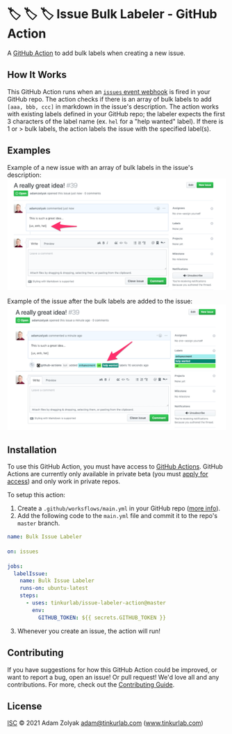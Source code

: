 # 🏷 🏷 🏷 Issue Bulk Labeler - GitHub Action

A [GitHub Action](https://github.com/features/actions) to add bulk labels when creating a new issue.

## How It Works

This GitHub Action runs when an [`issues` event webhook](https://developer.github.com/v3/activity/events/types/#issuesevent) is fired in your GitHub repo. The action checks if there is an array of bulk labels to add `[aaa, bbb, ccc]` in markdown in the issue's description. The action works with existing labels defined in your GitHub repo; the labeler expects the first 3 characters of the label name (ex. `hel` for a "help wanted" label). If there is 1 or > bulk labels, the action labels the issue with the specified label(s).

## Examples

Example of a new issue with an array of bulk labels in the issue's description:
![GitHub Logo](./docs/example1.png)

Example of the issue after the bulk labels are added to the issue:
![GitHub Logo](./docs/example2.png)

## Installation

To use this GitHub Action, you must have access to [GitHub Actions](https://github.com/features/actions). GitHub Actions are currently only available in private beta (you must [apply for access](https://github.com/features/actions)) and only work in private repos.

To setup this action:

1. Create a `.github/worksflows/main.yml` in your GitHub repo ([more info](https://help.github.com/en/articles/configuring-a-workflow)).
2. Add the following code to the `main.yml` file and commit it to the repo's `master` branch.

```yaml
name: Bulk Issue Labeler

on: issues

jobs:
  labelIssue:
    name: Bulk Issue Labeler
    runs-on: ubuntu-latest
    steps:
      - uses: tinkurlab/issue-labeler-action@master
        env:
          GITHUB_TOKEN: ${{ secrets.GITHUB_TOKEN }}
```

3. Whenever you create an issue, the action will run!

## Contributing

If you have suggestions for how this GitHub Action could be improved, or want to report a bug, open an issue! Or pull request! We'd love all and any contributions. For more, check out the [Contributing Guide](CONTRIBUTING.md).

## License

[ISC](LICENSE) © 2021 Adam Zolyak <adam@tinkurlab.com> (www.tinkurlab.com)
